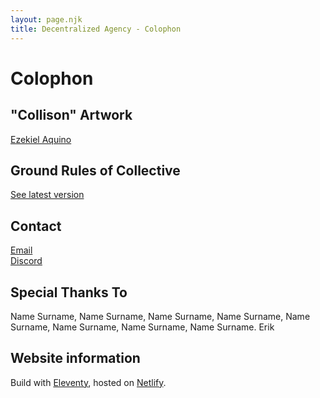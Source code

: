 ```yaml
---
layout: page.njk
title: Decentralized Agency - Colophon
---
```

# Colophon

## "Collison" Artwork
<a href="https://ezekielaquino.com/" target="_blank">Ezekiel Aquino</a>

## Ground Rules of Collective
[See latest version](/rules)

## Contact
<a href="https://decentralizedagency.substack.com/" target="_blank">Email</a>\
<a href="https://discord.gg/DYP7QFaT" target="_blank">Discord</a>

## Special Thanks To
Name Surname, Name Surname, Name Surname, Name Surname, Name Surname, Name Surname, Name Surname, Name Surname. Erik

## Website information
Build with <a href="https://www.11ty.dev/" target="_blank">Eleventy</a>, hosted on <a href="https://www.netlify.com/" target="_blank">Netlify</a>.

